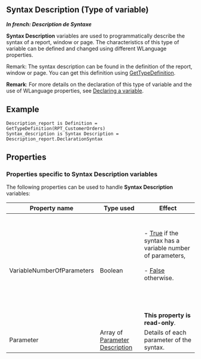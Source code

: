 
## Syntax Description (Type of variable)

***In french: Description de Syntaxe***
			
				



<a name="XUse"></a>
<a name="Use"></a>
<a name="description"></a>
**Syntax Description** variables are used to programmatically describe the syntax of a report, window or page. The characteristics of this type of variable can be defined and changed using different WLanguage properties. 

Remark: The syntax description can be found in the definition of the report, window or page. You can get this definition using [GetTypeDefinition](../WDLang1/1000019559.md).

**Remark**: For more details on the declaration of this type of variable and the use of WLanguage properties, see [Declaring a variable](../Motscles/1514032.md).
<a name="Example1"></a>
<a name="sample_code"></a>

## Example


```wl
Description_report is Definition = GetTypeDefinition(RPT_CustomerOrders)
Syntax_description is Syntax Description = Description_report.DeclarationSyntax
```





<a name="PROPS"></a>

## Properties


### Properties specific to Syntax Description variables
<a name="properties_specific_syntax_description_variables_ELTPARAGRAPHE000031"></a>

The following properties can be used to handle **Syntax Description** variables:

| Property name | Type used | Effect |
| --- | --- | --- |
| VariableNumberOfParameters | Boolean | <br><br>- <u><u><u>True</u></u></u> if the syntax has a variable number of parameters,<br><br>- <u><u><u>False</u></u></u> otherwise. <br><br><br><br><br>**This property is read-only**. |
| Parameter | Array of [Parameter Description](../WDLang1/1410089122.md) | Details of each parameter of the syntax. |



